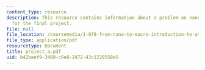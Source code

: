 ```yaml
---
content_type: resource
description: This resource contains information about a problem on nanowire mechanics
  for the final project.
file: null
file_location: /coursemedia/1-978-from-nano-to-macro-introduction-to-atomistic-modeling-techniques-january-iap-2007/b42beef93460c6e8247243c1229558e5_project_a.pdf
file_type: application/pdf
resourcetype: Document
title: project_a.pdf
uid: b42beef9-3460-c6e8-2472-43c1229558e5
---
```

